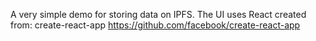 A very simple demo for storing data on IPFS. 
The UI uses React created from: create-react-app https://github.com/facebook/create-react-app
